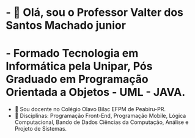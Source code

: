 # - 👋 Olá, sou o Professor Valter dos Santos Machado junior
# - Formado Tecnologia em Informática pela Unipar, Pós Graduado em Programação Orientada a Objetos - UML - JAVA. 
- 👀 Sou docente no Colégio Olavo Bilac EFPM de Peabiru-PR. 
- 🌱 Disciplinas: Programação Front-End, Programação Mobile, Lógica Computacional, Bando de Dados
Ciências da Computação, Análise e Projeto de Sistemas. 

<!---
ProfessorValterJr/ProfessorValterJr is a ✨ special ✨ repository because its `README.md` (this file) appears on your GitHub profile.
You can click the Preview link to take a look at your changes.
--->
